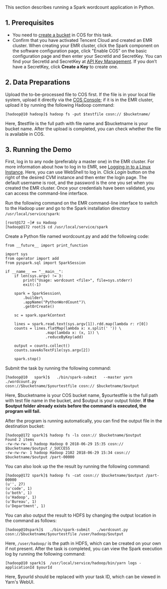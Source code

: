 This section describes running a Spark wordcount application in Python.
## 1. Prerequisites
- You need to [create a bucket](https://intl.cloud.tencent.com/document/product/436/6232) in COS for this task.
- Confirm that you have activated Tencent Cloud and created an EMR cluster. When creating your EMR cluster, click the Spark component on the software configuration page, click "Enable COS" on the basic configuration page and then enter your SecretId and SecretKey. You can find your SecretId and SecretKey at [API Key Management](https://console.cloud.tencent.com/cam/capi). If you don’t have a SecretKey, click **Create a Key** to create one.

## 2. Data Preparations
Upload the to-be-processed file to COS first. If the file is in your local file system, upload it directly via the [COS Console](https://intl.cloud.tencent.com/document/product/436/13321); if it is in the EMR cluster, upload it by running the following Hadoop command:

`[hadoop@10 hadoop]$ hadoop fs -put $testfile cosn:// $bucketname/`

Here, $testfile is the full path with file name and $bucketname is your bucket name. After the upload is completed, you can check whether the file is available in COS.

## 3.	Running the Demo
First, log in to any node (preferably a master one) in the EMR cluster. For more information about how to log in to EMR, see [Logging in to a Linux Instance](https://intl.cloud.tencent.com/document/product/213/5436). Here, you can use WebShell to log in.  Click *Login* button on the right of the desired CVM instance and then enter the login page. The default username is root, and the password is the one you set when you created the EMR cluster. Once your credentials have been validated, you can access the command-line interface.

Run the following command on the EMR command-line interface to switch to the Hadoop user and go to the Spark installation directory `/usr/local/service/spark`:
```
[root@172 ~]# su Hadoop
[hadoop@172 root]$ cd /usr/local/service/spark
```
Create a Python file named wordcount.py and add the following code:
```
from __future__ import print_function

import sys 
from operator import add
from pyspark.sql import SparkSession

if __name__ == "__main__":
    if len(sys.argv) != 3:
        print("Usage: wordcount <file>", file=sys.stderr)
        exit(-1)

    spark = SparkSession\
        .builder\
        .appName("PythonWordCount")\
        .getOrCreate()

    sc = spark.sparkContext

    lines = spark.read.text(sys.argv[1]).rdd.map(lambda r: r[0])
    counts = lines.flatMap(lambda x: x.split(' ')) \
                  .map(lambda x: (x, 1)) \
                  .reduceByKey(add)

    output = counts.collect()
    counts.saveAsTextFile(sys.argv[2])

    spark.stop()
```
Submit the task by running the following command:
```
[hadoop@10   spark]$   ./bin/spark-submit   --master yarn   ./wordcount.py 
cosn://$bucketname/$yourtestfile cosn:// $bucketname/$output
```
Here, $bucketname is your COS bucket name, $yourtestfile is the full path with test file name in the bucket, and $output is your output folder. **If the $output folder already exists before the command is executed, the program will fail.**

After the program is running automatically, you can find the output file in the destination bucket:
```
[hadoop@172 spark]$ hadoop fs -ls cosn:// $bucketname/$output
Found 2 items
-rw-rw-rw- 1 hadoop Hadoop 0 2018-06-29 15:35 cosn:// $bucketname/$output /_SUCCESS
-rw-rw-rw- 1 hadoop Hadoop 2102 2018-06-29 15:34 cosn:// $bucketname/$output /part-00000
```
You can also look up the the result by running the following command:
```
[hadoop@172 spark]$ hadoop fs -cat cosn:// $bucketname/$output /part-00000
(u'', 27)
(u'code', 1)
(u'both', 1)
(u'Hadoop', 1)
(u'Bureau', 1)
(u'Department', 1)
```
You can also output the result to HDFS by changing the output location in the command as follows:
```
[hadoop@10spark]$   ./bin/spark-submit   ./wordcount.py
cosn://$bucketname/$yourtestfile /user/hadoop/$output
```
Here, `/user/hadoop/` is the path in HDFS, which can be created on your own if not present.
After the task is completed, you can view the Spark execution log by running the following command:

`[hadoop@10 spark]$  /usr/local/service/hadoop/bin/yarn logs -applicationId $yourId`

Here, $yourId should be replaced with your task ID, which can be viewed in Yarn's WebUI.
